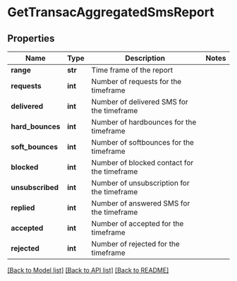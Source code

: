 # GetTransacAggregatedSmsReport

## Properties
Name | Type | Description | Notes
------------ | ------------- | ------------- | -------------
**range** | **str** | Time frame of the report | 
**requests** | **int** | Number of requests for the timeframe | 
**delivered** | **int** | Number of delivered SMS for the timeframe | 
**hard_bounces** | **int** | Number of hardbounces for the timeframe | 
**soft_bounces** | **int** | Number of softbounces for the timeframe | 
**blocked** | **int** | Number of blocked contact for the timeframe | 
**unsubscribed** | **int** | Number of unsubscription for the timeframe | 
**replied** | **int** | Number of answered SMS for the timeframe | 
**accepted** | **int** | Number of accepted for the timeframe | 
**rejected** | **int** | Number of rejected for the timeframe | 

[[Back to Model list]](../README.md#documentation-for-models) [[Back to API list]](../README.md#documentation-for-api-endpoints) [[Back to README]](../README.md)

